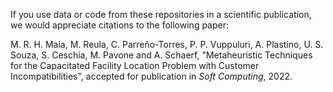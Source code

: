 If you use data or code from these repositories in a scientific publication, we would appreciate citations to the following paper:

M. R. H. Maia, M. Reula, C. Parreño-Torres, P. P. Vuppuluri, A. Plastino, U. S. Souza, S. Ceschia, M. Pavone and A. Schaerf, "Metaheuristic Techniques for the Capacitated Facility Location Problem with Customer Incompatibilities", accepted for publication in *Soft Computing*, 2022.
